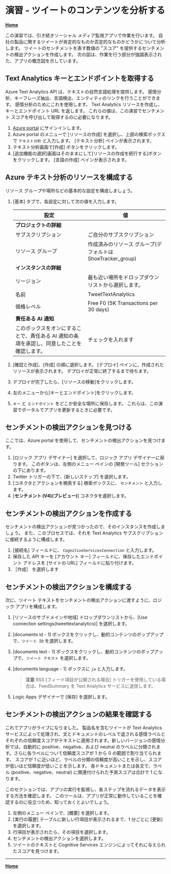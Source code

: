 # 演習 - ツイートのコンテンツを分析する

**[Home](./README.md)**

この演習では、引き続きソーシャル メディア監視アプリで作業を行います。 自社の製品に関するツイートが肯定的なものか否定的なものかどうかについて分析します。 ツイートのセンチメントを表す数値の "スコア" を提供するセンチメントの検出アクションを作成します。 次の図は、作業を行う部分が強調表示された、アプリの概念図を示しています。

## Text Analytics キーとエンドポイントを取得する
Azure Text Analytics API は、テキストの自然言語処理を提供します。 感情分析、キーフレーズ抽出、言語検出、エンティティのリンクを行うことができます。 感情分析のためにこれを使用します。 Text Analytics リソースを作成し、キーとエンドポイント URL を返します。 これらの値は、この演習でセンチメント スコアを呼び出して取得するのに必要になります。

1. [Azure portal](https://portal.azure.com/) にサインインします。
1. Azure portal のメニューで [リソースの作成] を選択し、上部の検索ボックスで `テキスト分析` と入力します。 [テキスト分析] ペインが表示されます。
1. テキスト分析画面で[作成] ボタンをクリックします。
1. [追加機能の選択]画面はそのままにして[リソースの作成を続行する]ボタンをクリックします。 [言語の作成] ペインが表示されます。

## Azure テキスト分析のリソースを構成する
リソース グループや場所などの基本的な設定を構成しましょう。

1. [基本] タブで、各設定に対して次の値を入力します。

    |  設定  |  値  |
    | ---- | ---- |
    |  **プロジェクトの詳細**  ||
    |  サブスクリプション  |  ご自分のサブスクリプション  |
    |  リソース グループ   |  作成済みのリソース グループ(デフォルトは ShoeTracker_group)  |
    |  **インスタンスの詳細**  ||
    |  リージョン  |  最も近い場所をドロップダウン リストから選択します。  |
    |  名前  |  TweetTextAnalytics  |
    |  価格レベル  |  Free F0 (5K Transactions per 30 days)  |
    |  **責任ある AI 通知**  ||
    |  このボックスをオンにすることで、責任ある AI 通知の条項を承認し、同意したことを確認します。  |  チェックを入れます  |

1. [確認と作成]、[作成] の順に選択します。 [デプロイ] ペインに、作成されたリソースが表示されます。 デプロイが正常に終了するまで待ちます。
1. デプロイが完了したら、[リソースの移動]をクリックします。
1. 左のメニューから[キーとエンドポイント]をクリックします。
1. `キー` と `エンドポイント` をどこか安全な場所に保存します。 これらは、この演習でポータルでアプリを更新するときに必要です。

## センチメントの検出アクションを見つける
ここでは、Azure portal を使用して、センチメントの検出アクションを見つけます。

1. [ロジック アプリ デザイナー] を選択して、ロジック アプリ デザイナーに戻ります。 このボタンは、左側のメニュー ペインの [開発ツール] セクションの下にあります。
1. Twitter トリガーの下で、[新しいステップ] を選択します。
1. [コネクタとアクションを検索する] 検索ボックスに、 `センチメント` と入力します。
1. [**センチメント (V4)(プレビュー)**] コネクタを選択します。

## センチメントの検出アクションを作成する
センチメントの検出アクションが見つかったので、そのインスタンスを作成しましょう。 また、このプロセスでは、それを Text Analytics サブスクリプションに接続するように構成します。

1. [接続名] フィールドに、 `CognitiveServicesConnection` と入力します。
1. 保存した API キーを [アカウント キー] フィールドに、保存したエンドポイント アドレスを [サイトの URL] フィールドに貼り付けます。
1. ［作成］ を選択します

## センチメントの検出アクションを構成する
次に、ツイート テキストをセンチメントの検出アクションに渡すように、ロジック アプリを構成します。

1. [リソースのサブドメインや地域] ドロップダウンリストから、[Use connection settings(tweettextanalytics)] を選択します。
1. [documents id - 1] ボックスをクリックし、動的コンテンツのポップアップで、`ツイート ID` を選択します。
1. [documents text - 1] ボックスをクリックし、動的コンテンツのポップアップで、`ツイート テキスト` を選択します。
1. [documents language - 1] ボックスに `ja` と入力します。

    > **注意**
    > RSS [フィード項目が公開される場合] トリガーを使用している場合は、FeedSummary を Text Analytics サービスに送信します。
    
1. Logic Apps デザイナーで [保存] を選択します。

## センチメントの検出アクションの結果を確認する
これでアプリがライブになりました。 製品名を含むツイートが Text Analytics サービスによって処理され、文とドキュメントのレベルで返される感情ラベルとそれぞれの信頼度スコアがテキストに適用されます。新しいバージョンの感情分析では、自動的に positive、negative、および neutral のラベルに分類されます。さらに各ラベルについて信頼度スコアが 1 から 0 の範囲で割り当てられます。 スコアが 1 に近いほど、ラベルの分類の信頼度が高いことを示し、スコアが低いほど信頼度が低いことを示します。 各ドキュメントまたは各文で、ラベル (positive、negative、neutral) に関連付けられた予測スコアは合計で 1 になります。

このセクションでは、アプリの実行を監視し、各ステップを流れるデータを表示する方法を確認します。 このツールは、アプリが正常に動作していることを確認するのに役立つため、知っておくとよいでしょう。

1. 左側のメニュー ペインで、[概要] を選択します。
1. [実行の履歴] テーブルに新しい行項目が表示されるまで、1 分ごとに [更新] を選択します。
1. 行項目が表示されたら、その項目を選択します。
1. センチメントの検出アクションを選択します。
1. ツイートのテキストと Cognitive Services エンジンによってそれに与えられたスコアを見つけます。

----

**[Home](./README.md)** 